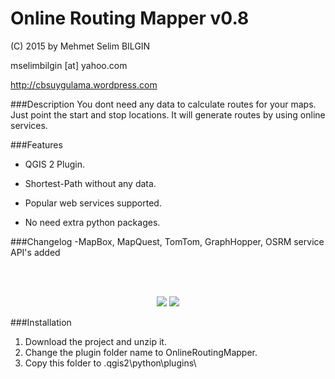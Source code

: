 Online Routing Mapper v0.8
==========


(C) 2015 by Mehmet Selim BILGIN

mselimbilgin [at] yahoo.com

http://cbsuygulama.wordpress.com



###Description
You dont need any data to calculate routes for your maps. Just point the start and stop locations. It will generate routes by using online services.


###Features
   
   - QGIS 2 Plugin.
   
   - Shortest-Path without any data.

   - Popular web services supported.

   - No need extra python packages.
   
 
###Changelog
-MapBox, MapQuest, TomTom, GraphHopper, OSRM service API's added
	

<p class="western"><br><br>
</p>

<p align="center">
  <img src="https://lh3.googleusercontent.com/-0uUM93WbC8w/VkER2BP_FqI/AAAAAAAAA0k/QU6o30jckaE/s458-Ic42/ORMSecim.png" />
  <img src="https://lh3.googleusercontent.com/-n8a2guC06tA/VkER2Zu7StI/AAAAAAAAA0o/xivK9MYsbxU/s912-Ic42/FarkliSonuclar.png" />
</p>



###Installation

1. Download the project and unzip it.
2. Change the plugin folder name to OnlineRoutingMapper. 
3. Copy this folder to .qgis2\python\plugins\  
